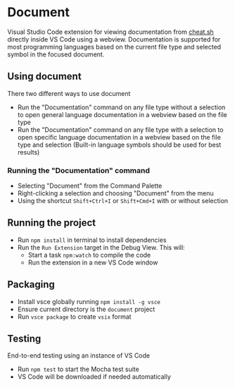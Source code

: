 # Document

Visual Studio Code extension for viewing documentation from
[cheat.sh](https://cht.sh) directly inside VS Code using a webview.
Documentation is supported for most programming languages based on the current
file type and selected symbol in the focused document.

## Using document

There two different ways to use document

- Run the "Documentation" command on any file type without a selection to open
  general language documentation in a webview based on the file type
- Run the "Documentation" command on any file type with a selection to open
  specific language documentation in a webview based on the file type and
  selection (Built-in language symbols should be used for best results)

### Running the "Documentation" command

- Selecting "Document" from the Command Palette
- Right-clicking a selection and choosing "Document" from the menu
- Using the shortcut `Shift+Ctrl+I` or `Shift+Cmd+I` with or without selection

## Running the project

- Run `npm install` in terminal to install dependencies
- Run the `Run Extension` target in the Debug View. This will:
  - Start a task `npm:watch` to compile the code
  - Run the extension in a new VS Code window

## Packaging

- Install vsce globally running `npm install -g vsce`
- Ensure current directory is the `document` project
- Run `vsce package` to create `vsix` format

## Testing

End-to-end testing using an instance of VS Code

- Run `npm test` to start the Mocha test suite
- VS Code will be downloaded if needed automatically
